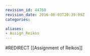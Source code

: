 ```yaml
---
revision_id: 44760
revision_date: 2016-06-03T20:39:09Z
categories:

aliases:
- Assign_Reikos
---
```


#REDIRECT [[Assignment of Reikos]]
